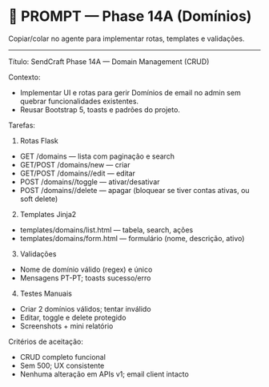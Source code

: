 # 🧪 PROMPT — Phase 14A (Domínios)

Copiar/colar no agente para implementar rotas, templates e validações.

---

Título: SendCraft Phase 14A — Domain Management (CRUD)

Contexto:
- Implementar UI e rotas para gerir Domínios de email no admin sem quebrar funcionalidades existentes.
- Reusar Bootstrap 5, toasts e padrões do projeto.

Tarefas:
1) Rotas Flask
- GET /domains — lista com paginação e search
- GET/POST /domains/new — criar
- GET/POST /domains/<id>/edit — editar
- POST /domains/<id>/toggle — ativar/desativar
- POST /domains/<id>/delete — apagar (bloquear se tiver contas ativas, ou soft delete)

2) Templates Jinja2
- templates/domains/list.html — tabela, search, ações
- templates/domains/form.html — formulário (nome, descrição, ativo)

3) Validações
- Nome de domínio válido (regex) e único
- Mensagens PT-PT; toasts sucesso/erro

4) Testes Manuais
- Criar 2 domínios válidos; tentar inválido
- Editar, toggle e delete protegido
- Screenshots + mini relatório

Critérios de aceitação:
- CRUD completo funcional
- Sem 500; UX consistente
- Nenhuma alteração em APIs v1; email client intacto
